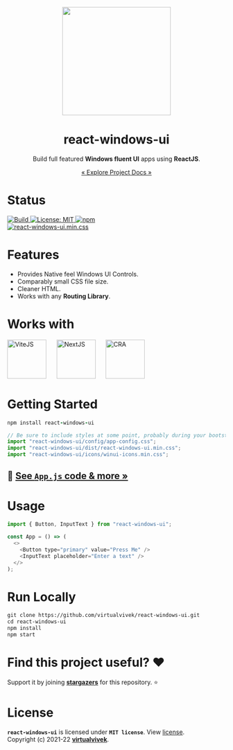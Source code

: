 <p align="center">                 
	
  <img src="https://github.com/virtualvivek/react-windows-ui/blob/main/markdown/md_img_header.png" width="250" />
</p>
<h1 align="center">react-windows-ui</h1>

<p align="center">Build full featured <b>Windows fluent UI</b> apps using <b>ReactJS</b>.</p>
<p align="center"><a href="https://virtualvivek.github.io/react-windows-ui/" target="_blank">« Explore Project Docs »</a></p>

# Status
<p>
  <a href="https://virtualvivek.github.io/react-windows-ui/">
    <img src="https://img.shields.io/circleci/build/github/virtualvivek/react-windows-ui?style=flat-square&logo=circleci&token=6fe7637a17a269e8b002b11474d70c9d25c71f30" alt="Build" />
  </a>
  <a href="https://github.com/virtualvivek/react-windows-ui/blob/main/LICENSE">
    <img src="https://img.shields.io/badge/License-MIT-darklime.svg?style=flat-square&color=blue" alt="License: MIT" />
  </a>
	<a href="https://www.npmjs.com/package/react-windows-ui">
    <img src="https://img.shields.io/github/package-json/v/virtualvivek/react-windows-ui?style=flat-square&color=CB3837&logo=npm&logoColor=ffffff&label=npm"
      alt="npm" />
  </a>
	<br/>
  <a href="https://github.com/virtualvivek/react-windows-ui/tree/main/src/lib/dist">
    <img src="https://img.shields.io/github/size/virtualvivek/react-windows-ui/src/lib/dist/react-windows-ui.min.css?style=flat-square&color=1572B6&logo=css3&logoColor=ffffff&label=react-windows-ui.min.css" alt="react-windows-ui.min.css" />
  </a>
</p>

# Features
 - Provides Native feel Windows UI Controls.
 - Comparably small CSS file size.
 - Cleaner HTML.
 - Works with any <b>Routing Library</b>.

# Works with
<img src="https://github.com/virtualvivek/react-windows-ui/blob/main/markdown/support_vitejs.svg" width="90" title="ViteJS"/> &nbsp;&nbsp;&nbsp;&nbsp; <img src="https://github.com/virtualvivek/react-windows-ui/blob/main/markdown/support_nextjs.svg" width="90" title="NextJS"/> &nbsp;&nbsp;&nbsp;&nbsp; <img src="https://github.com/virtualvivek/react-windows-ui/blob/main/markdown/support_cra.svg" width="90" title="CRA"/>

# Getting Started
```ruby
npm install react-windows-ui
```
```js
// Be sure to include styles at some point, probably during your bootstraping
import "react-windows-ui/config/app-config.css";
import "react-windows-ui/dist/react-windows-ui.min.css";
import "react-windows-ui/icons/winui-icons.min.css";
```
## 🚀 [See `App.js` code & more »](https://virtualvivek.github.io/react-windows-ui/#/v4.2.2/getting_started)

# Usage
```js
import { Button, InputText } from "react-windows-ui";

const App = () => (
  <>
    <Button type="primary" value="Press Me" />
    <InputText placeholder="Enter a text" />
  </>
);
```

# Run Locally
```html
git clone https://github.com/virtualvivek/react-windows-ui.git
cd react-windows-ui
npm install
npm start
```

# Find this project useful? :heart:
Support it by joining [**stargazers**](https://github.com/virtualvivek/react-windows-ui/stargazers) for this repository. :star:

# License

**`react-windows-ui`** is licensed under **`MIT license`**. View [license](https://github.com/virtualvivek/react-windows-ui/blob/main/LICENSE).<br>
Copyright (c) 2021-22 [**virtualvivek**](https://github.com/virtualvivek).
